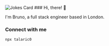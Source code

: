 <img src="https://readme-jokes.vercel.app/api" alt="Jokes Card" />
### Hi, there! 👋

I'm Bruno, a full stack engineer based in London.

### Connect with me

```bash
npx talaric0
```
